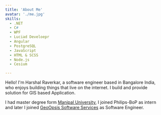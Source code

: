 ```yaml
---
title: 'About Me'
avatar: './me.jpg'
skills:
  - .NET
  - C#
  - WPF
  - Luciad Develoepr
  - Angular
  - PostgreSQL
  - JavaScript
  - HTML & SCSS
  - Node.js
  - Cesium 

---
```


Hello! I'm Harshal Raverkar, a software engineer based in Bangalore India, who enjoys building things that live on the internet. I build and provide solution for GIS based Application.

I had master degree form [Manipal University](https://www.Manipal.edu/), I joined Philips-BoP as intern and later I joined [GeoOpsis Software Services](https://geoopsis.com) as Software Engineer.
